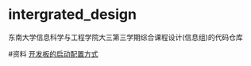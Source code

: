 # intergrated_design
东南大学信息科学与工程学院大三第三学期综合课程设计(信息组)的代码仓库

#资料
[开发板的启动配置方式](https://blog.csdn.net/qimoDIY/article/details/86768015)
